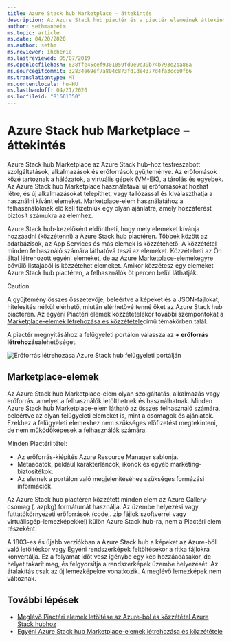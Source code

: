 ```yaml
---
title: Azure Stack hub Marketplace – áttekintés
description: Az Azure Stack hub piactér és a piactér elemeinek áttekintése.
author: sethmanheim
ms.topic: article
ms.date: 04/20/2020
ms.author: sethm
ms.reviewer: ihcherie
ms.lastreviewed: 05/07/2019
ms.openlocfilehash: 638ffe45cef9301059fd9e9e39b74b793e2ba86a
ms.sourcegitcommit: 32834e69ef7a804c873fd1de4377d4fa3cc60fb6
ms.translationtype: MT
ms.contentlocale: hu-HU
ms.lasthandoff: 04/21/2020
ms.locfileid: "81661350"
---
```

# <a name="azure-stack-hub-marketplace-overview"></a>Azure Stack hub Marketplace – áttekintés

Azure Stack hub Marketplace az Azure Stack hub-hoz testreszabott szolgáltatások, alkalmazások és erőforrások gyűjteménye. Az erőforrások közé tartoznak a hálózatok, a virtuális gépek (VM-EK), a tárolás és egyebek. Az Azure Stack hub Marketplace használatával új erőforrásokat hozhat létre, és új alkalmazásokat telepíthet, vagy tallózással és kiválaszthatja a használni kívánt elemeket. Marketplace-elem használatához a felhasználóknak elő kell fizetniük egy olyan ajánlatra, amely hozzáférést biztosít számukra az elemhez.

Azure Stack hub-kezelőként eldöntheti, hogy mely elemeket kívánja hozzáadni (közzétenni) a Azure Stack hub piactéren. Többek között az adatbázisok, az App Services és más elemek is közzétehető. A közzététel minden felhasználó számára láthatóvá teszi az elemeket. Közzéteheti az Ön által létrehozott egyéni elemeket, de az [Azure Marketplace-elemek](azure-stack-marketplace-azure-items.md)egyre bővülő listájából is közzétehet elemeket. Amikor közzétesz egy elemeket Azure Stack hub piactéren, a felhasználók öt percen belül láthatják.

> [!CAUTION]  
> A gyűjtemény összes összetevője, beleértve a képeket és a JSON-fájlokat, hitelesítés nélkül elérhető, miután elérhetővé tenné őket az Azure Stack hub piactéren. Az egyéni Piactéri elemek közzétételekor további szempontokat a [Marketplace-elemek létrehozása és közzététele](azure-stack-create-and-publish-marketplace-item.md)című témakörben talál.

A piactér megnyitásához a felügyeleti portálon válassza az **+ erőforrás létrehozása**lehetőséget.

![Erőforrás létrehozása Azure Stack hub felügyeleti portálján](media/azure-stack-marketplace/marketplace1.png)

## <a name="marketplace-items"></a>Marketplace-elemek

Az Azure Stack hub Marketplace-elem olyan szolgáltatás, alkalmazás vagy erőforrás, amelyet a felhasználók letölthetnek és használhatnak. Minden Azure Stack hub Marketplace-elem látható az összes felhasználó számára, beleértve az olyan felügyeleti elemeket is, mint a csomagok és ajánlatok. Ezekhez a felügyeleti elemekhez nem szükséges előfizetést megtekinteni, de nem működőképesek a felhasználók számára.

Minden Piactéri tétel:

* Az erőforrás-kiépítés Azure Resource Manager sablonja.
* Metaadatok, például karakterláncok, ikonok és egyéb marketing-biztosítékok.
* Az elemek a portálon való megjelenítéséhez szükséges formázási információk.

Az Azure Stack hub piactéren közzétett minden elem az Azure Gallery-csomag (. azpkg) formátumát használja. Az üzembe helyezési vagy futtatókörnyezeti erőforrások (code,. zip fájlok szoftverrel vagy virtuálisgép-lemezképekkel) külön Azure Stack hub-ra, nem a Piactéri elem részeként.

A 1803-es és újabb verziókban a Azure Stack hub a képeket az Azure-ból való letöltéskor vagy Egyéni rendszerképek feltöltésekor a ritka fájlokra konvertálja. Ez a folyamat időt vesz igénybe egy kép hozzáadásakor, de helyet takarít meg, és felgyorsítja a rendszerképek üzembe helyezését. Az átalakítás csak az új lemezképekre vonatkozik. A meglévő lemezképek nem változnak.

## <a name="next-steps"></a>További lépések

* [Meglévő Piactéri elemek letöltése az Azure-ból és közzététel Azure Stack hubhoz](azure-stack-download-azure-marketplace-item.md)  
* [Egyéni Azure Stack hub Marketplace-elemek létrehozása és közzététele](azure-stack-create-and-publish-marketplace-item.md)
